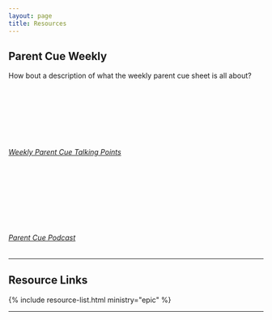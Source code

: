 ```yaml
---
layout: page
title: Resources
---
```


## Parent Cue Weekly

How bout a description of what the weekly parent cue sheet is all about?

<div class="media-list">
  <a href="{{ site.baseurl }}/assets/pdf/ParentCue_Weekly.pdf" target="_blank" class="media resource">
    <div class="media-figure">
      <svg class="icon--white" height="100" width="100">
        <use xlink:href="{{ site.baseurl }}/assets/icons.svg#doc" />
      </svg>
    </div>
    <div class="media-body">
       <h6 class="m0 p0">Weekly Parent Cue Talking Points</h6>
     </div>
  </a>
  <a href="https://itunes.apple.com/us/podcast/parent-cue-live/id1013652909?mt=2" class="media resource">
    <div class="media-figure">
      <svg class="icon--white" height="100" width="100">
        <use xlink:href="{{ site.baseurl }}/assets/icons.svg#podcast" />
      </svg>
    </div>
    <div class="media-body">
       <h6 class="m0 p0">Parent Cue Podcast</h6>
     </div>
  </a>
</div>

---

## Resource Links

{% include resource-list.html ministry="epic" %}

---
